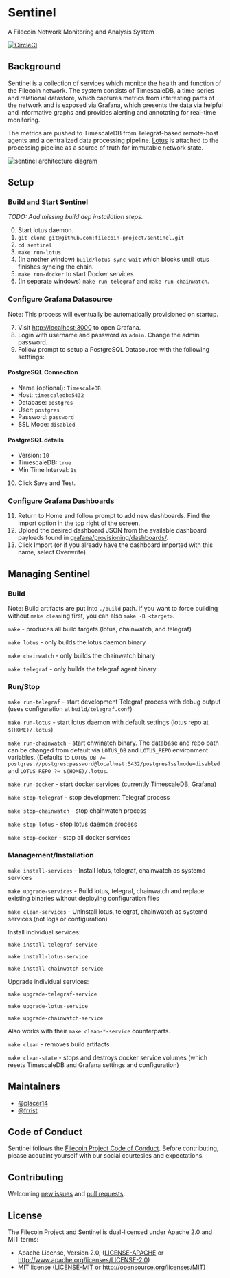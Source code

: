 # Sentinel

A Filecoin Network Monitoring and Analysis System

[![CircleCI](https://circleci.com/gh/filecoin-project/sentinel.svg?style=svg&circle-token=6dee046c14c81af4e1c526fa36ebcb486677be69)](https://app.circleci.com/pipelines/github/filecoin-project/sentinel)

## Background

Sentinel is a collection of services which monitor the health and function of the Filecoin network. The system consists of TimescaleDB, a time-series and relational datastore, which captures metrics from interesting parts of the network and is exposed via Grafana, which presents the data via helpful and informative graphs and provides alerting and annotating for real-time monitoring.

The metrics are pushed to TimescaleDB from Telegraf-based remote-host agents and a centralized data processing pipeline. [Lotus](https://github.com/filecoin-project/lotus/) is attached to the processing pipeline as a source of truth for immutable network state.

![sentinel architecture diagram](https://user-images.githubusercontent.com/58871/92404078-a48f5a00-f12a-11ea-8987-8b5a42091ad2.png)

## Setup

### Build and Start Sentinel

_TODO: Add missing build dep installation steps._

0. Start lotus daemon.
1. `git clone git@github.com:filecoin-project/sentinel.git`
2. `cd sentinel`
3. `make run-lotus`
4. (In another window) `build/lotus sync wait` which blocks until lotus finishes syncing the chain.
5. `make run-docker` to start Docker services
6. (In separate windows) `make run-telegraf` and `make run-chainwatch`.

### Configure Grafana Datasource

Note: This process will eventually be automatically provisioned on startup.

7. Visit [http://localhost:3000](http://localhost:3000) to open Grafana.
8. Login with username and password as `admin`. Change the admin password.
9. Follow prompt to setup a PostgreSQL Datasource with the following setttings:

#### PostgreSQL Connection

- Name (optional): `TimescaleDB`
- Host: `timescaledb:5432`
- Database: `postgres`
- User: `postgres`
- Password: `password`
- SSL Mode: `disabled`

#### PostgreSQL details

- Version: `10`
- TimescaleDB: `true`
- Min Time Interval: `1s`

10. Click Save and Test.

### Configure Grafana Dashboards

11. Return to Home and follow prompt to add new dashboards. Find the Import option in the top right of the screen.
12. Upload the desired dashboard JSON from the available dashboard payloads found in [grafana/provisioning/dashboards/](https://github.com/filecoin-project/sentinel/tree/master/grafana/provisioning/dashboards).
13. Click Import (or if you already have the dashboard imported with this name, select Overwrite).


## Managing Sentinel

### Build

Note: Build artifacts are put into `./build` path. If you want to force building without `make clean`ing first, you can also `make -B <target>`.

`make` - produces all build targets (lotus, chainwatch, and telegraf)

`make lotus` - only builds the lotus daemon binary

`make chainwatch` - only builds the chainwatch binary

`make telegraf` - only builds the telegraf agent binary

### Run/Stop

`make run-telegraf` - start development Telegraf process with debug output (uses configuration at `build/telegraf.conf`)

`make run-lotus` - start lotus daemon with default settings (lotus repo at `$(HOME)/.lotus`)

`make run-chainwatch` - start chwinatch binary. The database and repo path can be changed from default via `LOTUS_DB` and `LOTUS_REPO` environment variables. (Defaults to `LOTUS_DB ?= postgres://postgres:password@localhost:5432/postgres?sslmode=disabled` and `LOTUS_REPO ?= $(HOME)/.lotus`.

`make run-docker` - start docker services (currently TimescaleDB, Grafana)

`make stop-telegraf` - stop development Telegraf process

`make stop-chainwatch` - stop chainwatch process

`make stop-lotus` - stop lotus daemon process

`make stop-docker` - stop all docker services

### Management/Installation

`make install-services` - Install lotus, telegraf, chainwatch as systemd services

`make upgrade-services` - Build lotus, telegraf, chainwatch and replace existing binaries without deploying configuration files

`make clean-services` - Uninstall lotus, telegraf, chainwatch as systemd services (not logs or configuration)

Install individual services:

`make install-telegraf-service`

`make install-lotus-service`

`make install-chainwatch-service`

Upgrade individual services:

`make upgrade-telegraf-service`

`make upgrade-lotus-service`

`make upgrade-chainwatch-service`

Also works with their `make clean-*-service` counterparts.

`make clean` - removes build artifacts

`make clean-state` - stops and destroys docker service volumes (which resets TimescaleDB and Grafana settings and configuration)

## Maintainers

- [@placer14](https://github.com/placer14)
- [@frrist](https://github.com/frrist)

## Code of Conduct

Sentinel follows the [Filecoin Project Code of Conduct](https://github.com/filecoin-project/community/blob/master/CODE_OF_CONDUCT.md). Before contributing, please acquaint yourself with our social courtesies and expectations.


## Contributing

Welcoming [new issues](https://github.com/filecoin-project/sentinel/issues/new) and [pull requests](https://github.com/filecoin-project/sentinel/pulls).


## License

The Filecoin Project and Sentinel is dual-licensed under Apache 2.0 and MIT terms:

- Apache License, Version 2.0, ([LICENSE-APACHE](https://github.com/filecoin-project/sentinel/blob/master/LICENSE-APACHE) or http://www.apache.org/licenses/LICENSE-2.0)
- MIT license ([LICENSE-MIT](https://github.com/filecoin-project/sentinel/blob/master/LICENSE-MIT) or http://opensource.org/licenses/MIT)
